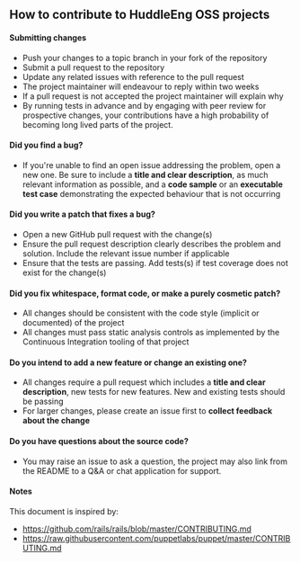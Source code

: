 ## How to contribute to HuddleEng OSS projects

#### Submitting changes

* Push your changes to a topic branch in your fork of the repository
* Submit a pull request to the repository
* Update any related issues with reference to the pull request
* The project maintainer will endeavour to reply within two weeks
* If a pull request is not accepted the project maintainer will explain why
* By running tests in advance and by engaging with peer review for prospective changes, your contributions have a high probability of becoming long lived parts of the project.

#### **Did you find a bug?**

* If you're unable to find an open issue addressing the problem, open a new one. Be sure to include a **title and clear description**, as much relevant information as possible, and a **code sample** or an **executable test case** demonstrating the expected behaviour that is not occurring

#### **Did you write a patch that fixes a bug?**

* Open a new GitHub pull request with the change(s)
* Ensure the pull request description clearly describes the problem and solution. Include the relevant issue number if applicable
* Ensure that the tests are passing. Add tests(s) if test coverage does not exist for the change(s)

#### **Did you fix whitespace, format code, or make a purely cosmetic patch?**

* All changes should be consistent with the code style (implicit or documented) of the project
* All changes must pass static analysis controls as implemented by the Continuous Integration tooling of that project

#### **Do you intend to add a new feature or change an existing one?**

* All changes require a pull request which includes a **title and clear description**, new tests for new features. New and existing tests should be passing
* For larger changes, please create an issue first to **collect feedback about the change**

#### **Do you have questions about the source code?**

* You may raise an issue to ask a question, the project may also link from the README to a Q&A or chat application for support.

#### Notes

This document is inspired by:
* https://github.com/rails/rails/blob/master/CONTRIBUTING.md
* https://raw.githubusercontent.com/puppetlabs/puppet/master/CONTRIBUTING.md
